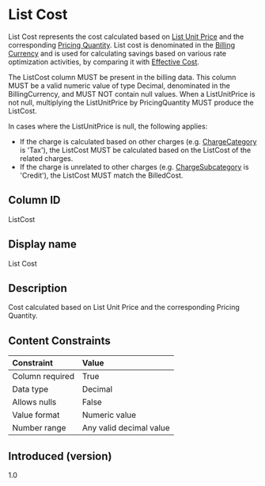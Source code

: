 # List Cost

List Cost represents the cost calculated based on [List Unit Price](#listunitprice) and the corresponding [Pricing Quantity](#pricingquantity). List cost is denominated in the [Billing Currency](#billingcurrency) and is used for calculating savings based on various rate optimization activities, by comparing it with [Effective Cost](#effectivecost).

The ListCost column MUST be present in the billing data. This column MUST be a valid numeric value of type Decimal, denominated in the BillingCurrency, and MUST NOT contain null values. When a ListUnitPrice is not null, multiplying the ListUnitPrice by PricingQuantity MUST produce the ListCost.

In cases where the ListUnitPrice is null, the following applies:

* If the charge is calculated based on other charges (e.g. [ChargeCategory](#chargecategory) is 'Tax'), the ListCost MUST be calculated based on the ListCost of the related charges.
* If the charge is unrelated to other charges (e.g. [ChargeSubcategory](#chargesubcategory) is 'Credit'), the ListCost MUST match the BilledCost.

## Column ID

ListCost

## Display name

List Cost

## Description

Cost calculated based on List Unit Price and the corresponding Pricing Quantity.

## Content Constraints

| Constraint      | Value                   |
|:----------------|:------------------------|
| Column required | True                    |
| Data type       | Decimal                 |
| Allows nulls    | False                   |
| Value format    | Numeric value           |
| Number range    | Any valid decimal value |

## Introduced (version)

1.0
